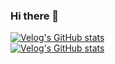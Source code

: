 <div align=''>

<img src="https://capsule-render.vercel.app/api?type=waving&color=ffff99&height=150&section=header&text=Yurim's%20Github&fontSize=40&fontAlign=80&fontAlignY=40&fontColor=ffffff" alt="" />

### Hi there 👋

<!--
**yuriminion/yuriminion** is a ✨ _special_ ✨ repository because its `README.md` (this file) appears on your GitHub profile.

Here are some ideas to get you started:

- 🔭 I’m currently working on ...
- 🌱 I’m currently learning ...
- 👯 I’m looking to collaborate on ...
- 🤔 I’m looking for help with ...
- 💬 Ask me about ...
- 📫 How to reach me: ...
- 😄 Pronouns: ...
- ⚡ Fun fact: ...
-->
[![Velog's GitHub stats](https://velog-readme-stats.vercel.app/api/badge?name=yuriminion)](https://velog.io/@yuriminion)<br>
[![Velog's GitHub stats](https://velog-readme-stats.vercel.app/api?name=yuriminion)](https://github.com/yuriminion/velog-readme-stats)<br>

<img src="https://capsule-render.vercel.app/api?type=waving&color=ffff99&height=150&section=footer" alt="" />

</div>
